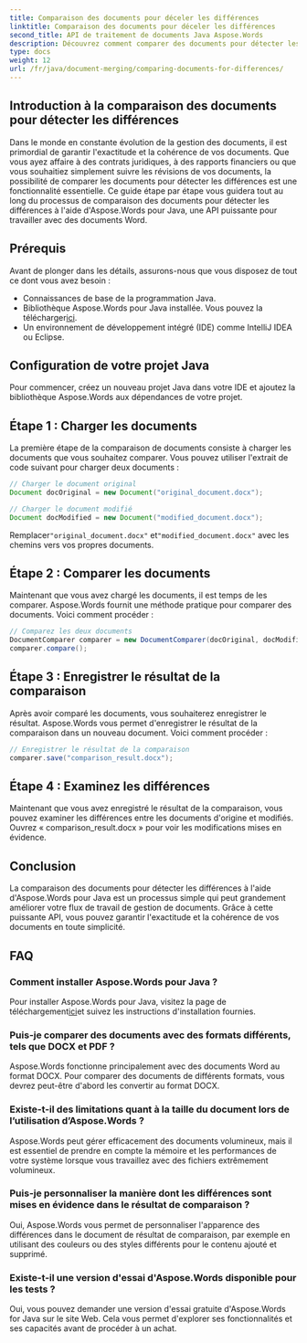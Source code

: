 ```yaml
---
title: Comparaison des documents pour déceler les différences
linktitle: Comparaison des documents pour déceler les différences
second_title: API de traitement de documents Java Aspose.Words
description: Découvrez comment comparer des documents pour détecter les différences à l'aide d'Aspose.Words en Java. Notre guide étape par étape garantit une gestion précise des documents.
type: docs
weight: 12
url: /fr/java/document-merging/comparing-documents-for-differences/
---
```


## Introduction à la comparaison des documents pour détecter les différences

Dans le monde en constante évolution de la gestion des documents, il est primordial de garantir l'exactitude et la cohérence de vos documents. Que vous ayez affaire à des contrats juridiques, à des rapports financiers ou que vous souhaitiez simplement suivre les révisions de vos documents, la possibilité de comparer les documents pour détecter les différences est une fonctionnalité essentielle. Ce guide étape par étape vous guidera tout au long du processus de comparaison des documents pour détecter les différences à l'aide d'Aspose.Words pour Java, une API puissante pour travailler avec des documents Word.

## Prérequis

Avant de plonger dans les détails, assurons-nous que vous disposez de tout ce dont vous avez besoin :

- Connaissances de base de la programmation Java.
-  Bibliothèque Aspose.Words pour Java installée. Vous pouvez la télécharger[ici](https://releases.aspose.com/words/java/).
- Un environnement de développement intégré (IDE) comme IntelliJ IDEA ou Eclipse.

## Configuration de votre projet Java

Pour commencer, créez un nouveau projet Java dans votre IDE et ajoutez la bibliothèque Aspose.Words aux dépendances de votre projet.

## Étape 1 : Charger les documents

La première étape de la comparaison de documents consiste à charger les documents que vous souhaitez comparer. Vous pouvez utiliser l'extrait de code suivant pour charger deux documents :

```java
// Charger le document original
Document docOriginal = new Document("original_document.docx");

// Charger le document modifié
Document docModified = new Document("modified_document.docx");
```

 Remplacer`"original_document.docx"` et`"modified_document.docx"` avec les chemins vers vos propres documents.

## Étape 2 : Comparer les documents

Maintenant que vous avez chargé les documents, il est temps de les comparer. Aspose.Words fournit une méthode pratique pour comparer des documents. Voici comment procéder :

```java
// Comparez les deux documents
DocumentComparer comparer = new DocumentComparer(docOriginal, docModified);
comparer.compare();
```

## Étape 3 : Enregistrer le résultat de la comparaison

Après avoir comparé les documents, vous souhaiterez enregistrer le résultat. Aspose.Words vous permet d'enregistrer le résultat de la comparaison dans un nouveau document. Voici comment procéder :

```java
// Enregistrer le résultat de la comparaison
comparer.save("comparison_result.docx");
```

## Étape 4 : Examinez les différences

Maintenant que vous avez enregistré le résultat de la comparaison, vous pouvez examiner les différences entre les documents d'origine et modifiés. Ouvrez « comparison_result.docx » pour voir les modifications mises en évidence.

## Conclusion

La comparaison des documents pour détecter les différences à l'aide d'Aspose.Words pour Java est un processus simple qui peut grandement améliorer votre flux de travail de gestion de documents. Grâce à cette puissante API, vous pouvez garantir l'exactitude et la cohérence de vos documents en toute simplicité.

## FAQ

### Comment installer Aspose.Words pour Java ?

 Pour installer Aspose.Words pour Java, visitez la page de téléchargement[ici](https://releases.aspose.com/words/java/)et suivez les instructions d'installation fournies.

### Puis-je comparer des documents avec des formats différents, tels que DOCX et PDF ?

Aspose.Words fonctionne principalement avec des documents Word au format DOCX. Pour comparer des documents de différents formats, vous devrez peut-être d'abord les convertir au format DOCX.

### Existe-t-il des limitations quant à la taille du document lors de l’utilisation d’Aspose.Words ?

Aspose.Words peut gérer efficacement des documents volumineux, mais il est essentiel de prendre en compte la mémoire et les performances de votre système lorsque vous travaillez avec des fichiers extrêmement volumineux.

### Puis-je personnaliser la manière dont les différences sont mises en évidence dans le résultat de comparaison ?

Oui, Aspose.Words vous permet de personnaliser l'apparence des différences dans le document de résultat de comparaison, par exemple en utilisant des couleurs ou des styles différents pour le contenu ajouté et supprimé.

### Existe-t-il une version d'essai d'Aspose.Words disponible pour les tests ?

Oui, vous pouvez demander une version d'essai gratuite d'Aspose.Words for Java sur le site Web. Cela vous permet d'explorer ses fonctionnalités et ses capacités avant de procéder à un achat.